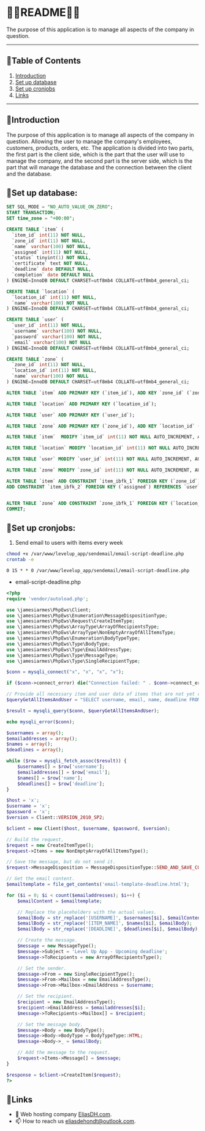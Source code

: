 # 💙🤍README🤍💙

The purpose of this application is to manage all aspects of the company in question.

---

## 📘Table of Contents

1. [Introduction](#introduction)
2. [Set up database](#set-up-database)
3. [Set up cronjobs](#set-up-cronjobs)
4. [Links](#links)

---

## 🖖Introduction

The purpose of this application is to manage all aspects of the company in question. Allowing the user to manage the company's employees, customers, products, orders, etc. The application is divided into two parts, the first part is the client side, which is the part that the user will use to manage the company, and the second part is the server side, which is the part that will manage the database and the connection between the client and the database.


## 📌Set up database:
```SQL
SET SQL_MODE = "NO_AUTO_VALUE_ON_ZERO";
START TRANSACTION;
SET time_zone = "+00:00";

CREATE TABLE `item` (
  `item_id` int(11) NOT NULL,
  `zone_id` int(11) NOT NULL,
  `name` varchar(100) NOT NULL,
  `assigned` int(11) NOT NULL,
  `status` tinyint(1) NOT NULL,
  `certificate` text NOT NULL,
  `deadline` date DEFAULT NULL,
  `completion` date DEFAULT NULL
) ENGINE=InnoDB DEFAULT CHARSET=utf8mb4 COLLATE=utf8mb4_general_ci;

CREATE TABLE `location` (
  `location_id` int(11) NOT NULL,
  `name` varchar(100) NOT NULL
) ENGINE=InnoDB DEFAULT CHARSET=utf8mb4 COLLATE=utf8mb4_general_ci;

CREATE TABLE `user` (
  `user_id` int(11) NOT NULL,
  `username` varchar(100) NOT NULL,
  `password` varchar(100) NOT NULL,
  `email` varchar(100) NOT NULL
) ENGINE=InnoDB DEFAULT CHARSET=utf8mb4 COLLATE=utf8mb4_general_ci;

CREATE TABLE `zone` (
  `zone_id` int(11) NOT NULL,
  `location_id` int(11) NOT NULL,
  `name` varchar(100) NOT NULL
) ENGINE=InnoDB DEFAULT CHARSET=utf8mb4 COLLATE=utf8mb4_general_ci;

ALTER TABLE `item` ADD PRIMARY KEY (`item_id`), ADD KEY `zone_id` (`zone_id`), ADD KEY `assigned` (`assigned`);

ALTER TABLE `location` ADD PRIMARY KEY (`location_id`);

ALTER TABLE `user` ADD PRIMARY KEY (`user_id`);

ALTER TABLE `zone` ADD PRIMARY KEY (`zone_id`), ADD KEY `location_id` (`location_id`);

ALTER TABLE `item`  MODIFY `item_id` int(11) NOT NULL AUTO_INCREMENT, AUTO_INCREMENT=68;

ALTER TABLE `location` MODIFY `location_id` int(11) NOT NULL AUTO_INCREMENT, AUTO_INCREMENT=4;

ALTER TABLE `user` MODIFY `user_id` int(11) NOT NULL AUTO_INCREMENT, AUTO_INCREMENT=11;

ALTER TABLE `zone` MODIFY `zone_id` int(11) NOT NULL AUTO_INCREMENT, AUTO_INCREMENT=9;

ALTER TABLE `item` ADD CONSTRAINT `item_ibfk_1` FOREIGN KEY (`zone_id`) REFERENCES `zone` (`zone_id`),
ADD CONSTRAINT `item_ibfk_2` FOREIGN KEY (`assigned`) REFERENCES `user` (`user_id`);


ALTER TABLE `zone` ADD CONSTRAINT `zone_ibfk_1` FOREIGN KEY (`location_id`) REFERENCES `location` (`location_id`);
COMMIT;
```

## 📌Set up cronjobs:

1. Send email to users with items every week
```bash
chmod +x /var/www/levelup_app/sendemail/email-script-deadline.php
crontab -e
```
```text
0 15 * * 0 /var/www/levelup_app/sendemail/email-script-deadline.php
```

- email-script-deadline.php
```php
<?php
require 'vendor/autoload.php';

use \jamesiarmes\PhpEws\Client;
use \jamesiarmes\PhpEws\Enumeration\MessageDispositionType;
use \jamesiarmes\PhpEws\Request\CreateItemType;
use \jamesiarmes\PhpEws\ArrayType\ArrayOfRecipientsType;
use \jamesiarmes\PhpEws\ArrayType\NonEmptyArrayOfAllItemsType;
use \jamesiarmes\PhpEws\Enumeration\BodyTypeType;
use \jamesiarmes\PhpEws\Type\BodyType;
use \jamesiarmes\PhpEws\Type\EmailAddressType;
use \jamesiarmes\PhpEws\Type\MessageType;
use \jamesiarmes\PhpEws\Type\SingleRecipientType;

$conn = mysqli_connect("x", "x", "x", "x");

if ($conn->connect_error) die("Connection failed: " . $conn->connect_error);

// Provide all necessary item and user data of items that are not yet ready (status = 0)?
$queryGetAllItemsAndUser = "SELECT username, email, name, deadline FROM item JOIN users ON assigned = user_id WHERE status = 0";

$result = mysqli_query($conn, $queryGetAllItemsAndUser);

echo mysqli_error($conn);

$usernames = array();
$emailaddresses = array();
$names = array();
$deadlines = array();

while ($row = mysqli_fetch_assoc($result)) {
    $usernames[] = $row['username'];
    $emailaddresses[] = $row['email'];
    $names[] = $row['name'];
    $deadlines[] = $row['deadline'];
}

$host = 'x';
$username = 'x';
$password = 'x';
$version = Client::VERSION_2010_SP2;

$client = new Client($host, $username, $password, $version);

// Build the request,
$request = new CreateItemType();
$request->Items = new NonEmptyArrayOfAllItemsType();

// Save the message, but do not send it.
$request->MessageDisposition = MessageDispositionType::SEND_AND_SAVE_COPY;

// Get the email content.
$emailtemplate = file_get_contents('email-template-deadline.html');

for ($i = 0; $i < count($emailaddresses); $i++) {
	$emailContent = $emailtemplate;

	// Replace the placeholders with the actual values.
	$emailBody = str_replace('[USERNAME]', $usernames[$i], $emailContent);
	$emailBody = str_replace('[ITEM_NAME]', $names[$i], $emailBody);
	$emailBody = str_replace('[DEADLINE]', $deadlines[$i], $emailBody);

	// Create the message.
	$message = new MessageType();
	$message->Subject = 'Level Up App - Upcoming deadline';
	$message->ToRecipients = new ArrayOfRecipientsType();

	// Set the sender.
	$message->From = new SingleRecipientType();
	$message->From->Mailbox = new EmailAddressType();
	$message->From->Mailbox->EmailAddress = $username;

	// Set the recipient.
	$recipient = new EmailAddressType();
	$recipient->EmailAddress = $emailaddresses[$i];
	$message->ToRecipients->Mailbox[] = $recipient;

	// Set the message body.
	$message->Body = new BodyType();
	$message->Body->BodyType = BodyTypeType::HTML;
	$message->Body->_ = $emailBody;

	// Add the message to the request.
	$request->Items->Message[] = $message;
}

$response = $client->CreateItem($request);
?>
```

## 🔗Links
- 👯 Web hosting company [EliasDH.com](https://eliasdh.com).
- 📫 How to reach us eliasdehondt@outlook.com.
